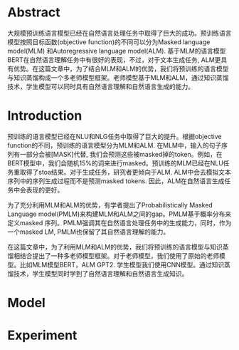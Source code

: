 <!--
 * @Author: your name
 * @Date: 2021-03-06 10:12:51
 * @LastEditTime: 2021-03-06 10:12:51
 * @LastEditors: your name
 * @Description: In User Settings Edit
 * @FilePath: /MulTeacher-KD/Multi-Teacher.md
-->
# Abstract

大规模预训练语言模型已经在自然语言处理任务中取得了巨大的成功。预训练语言模型按照目标函数(objective function)的不同可以分为Masked language model(MLM) 和Autoregressive language model(ALM). 基于MLM的语言模型BERT在自然语言理解任务中有很好的表现，不过，对于文本生成任务, ALM更具有优势。在这篇文章中，为了结合MLM和ALM的优势，我们将预训练的语言模型与知识蒸馏构成一个多老师模型框架。老师模型基于MLM和ALM，通过知识蒸馏技术，学生模型可以同时具有自然语言理解和自然语言生成的能力。

# Introduction

预训练的语言模型已经在NLU和NLG任务中取得了巨大的提升。根据objective function的不同，预训练的语言模型分为MLM和ALM. 在MLM中，输入的句子序列有一部分会被[MASK]代替, 我们会预测这些被masked掉的token。例如，在BERT模型中，我们会随机15%的词来进行masked。预训练的MLM已经在NLU任务重取得了stoa结果。对于生成任务，研究者更倾向于ALM. ALM中会去模拟文本序列中的序列生成过程而不是预测masked tokens. 因此，ALM在自然语言生成任务中会表现的更好。

为了充分利用MLM和ALM的优势，有学者提出了Probabilistically Masked Language model(PMLM)来构建MLM和ALM之间的gap。PMLM基于概率分布来定义masked 序列。PMLM强调其在自然语言处理任务中的生成能力，同时，作为一个masked LM, PMLM也保留了其自然语言理解的能力。

在这篇文章中，为了利用MLM和ALM的优势，我们将预训练的语言模型与知识蒸馏相结合提出了一种多老师模型框架。对于老师模型，我们使用了原始的老师模型。比如MLM模型BERT，ALM GPT2. 学生模型我们使用CNN模型。通过知识蒸馏技术，学生模型同时学到了自然语言理解和自然语言生成知识。


# Model


# Experiment


